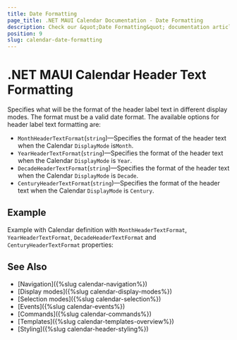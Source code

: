 ```yaml
---
title: Date Formatting
page_title: .NET MAUI Calendar Documentation - Date Formatting
description: Check our &quot;Date Formatting&quot; documentation article for Telerik Calendar for .NET MAUI control.
position: 9
slug: calendar-date-formatting
---
```


# .NET MAUI Calendar Header Text Formatting

Specifies what will be the format of the header label text in different display modes. The format must be a valid date format. The available options for header label text formatting are: 

* `MonthHeaderTextFormat`(`string`)&mdash;Specifies the format of the header text when the Calendar `DisplayMode` is`Month`.
* `YearHeaderTextFormat`(`string`)&mdash;Specifies the format of the header text when the Calendar `DisplayMode` is `Year`.
* `DecadeHeaderTextFormat`(`string`)&mdash;Specifies the format of the header text when the Calendar `DisplayMode` is `Decade`.
* `CenturyHeaderTextFormat`(`string`)&mdash;Specifies the format of the header text when the Calendar `DisplayMode` is `Century`.

## Example

Example with Calendar definition with `MonthHeaderTextFormat`, `YearHeaderTextFormat`, `DecadeHeaderTextFormat` and `CenturyHeaderTextFormat` properties:

<snippet id='calendar-headertext-formatting'/>

## See Also

- [Navigation]({%slug calendar-navigation%})
- [Display modes]({%slug calendar-display-modes%})
- [Selection modes]({%slug calendar-selection%}) 
- [Events]({%slug calendar-events%})
- [Commands]({%slug calendar-commands%})
- [Templates]({%slug calendar-templates-overview%})
- [Styling]({%slug calendar-header-styling%})
